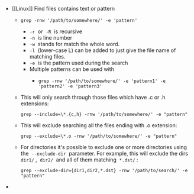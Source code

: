 - [[Linux]] Find files contains text or pattern
	- ```shell
	  grep -rnw '/path/to/somewhere/' -e 'pattern'
	  ```
		- `-r`  or  `-R`  is recursive
		- `-n`  is line number
		- `-w`  stands for match the whole word.
		- `-l`  (lower-case L) can be added to just give the file name of matching files.
		- `-e`  is the pattern used during the search
		- Multiple patterns can be used with
			- ```shell
			  grep -rnw '/path/to/somewhere/' -e 'pattern1' -e 'pattern2' -e 'pattern3'
			  ```
	- This will only search through those files which have .c or .h extensions:
	  
	  ```
	  grep --include=\*.{c,h} -rnw '/path/to/somewhere/' -e "pattern"
	  ```
	- This will exclude searching all the files ending with .o extension:
	  
	  ```
	  grep --exclude=\*.o -rnw '/path/to/somewhere/' -e "pattern"
	  ```
	- For directories it's possible to exclude one or more directories using the  `--exclude-dir`  parameter. For example, this will exclude the dirs  `dir1/` ,  `dir2/`  and all of them matching  `*.dst/` :
	  
	  ```
	  grep --exclude-dir={dir1,dir2,*.dst} -rnw '/path/to/search/' -e "pattern"
	  ```
-